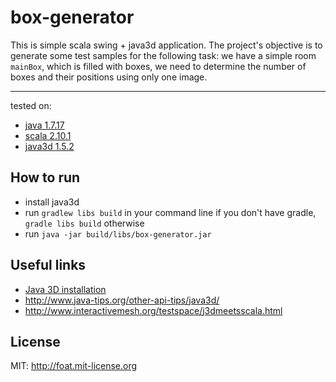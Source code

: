# box-generator #

This is simple scala swing + java3d application.
The project's objective is to generate some test samples for the following task:
we have a simple room `mainBox`, which is filled with boxes, we need to determine the number of boxes and their positions
using only one image.
_______________

tested on:

* [java 1.7.17](http://www.oracle.com/technetwork/java/javase/downloads/index.html)
* [scala 2.10.1](http://www.scala-lang.org/)
* [java3d 1.5.2](http://java3d.java.net/)

## How to run ##
* install java3d
* run `gradlew libs build` in your command line if you don't have gradle, `gradle libs build` otherwise
* run `java -jar build/libs/box-generator.jar`

## Useful links ##
* [Java 3D installation](http://download.java.net/media/java3d/builds/release/1.5.2/README-download.html)
* http://www.java-tips.org/other-api-tips/java3d/
* http://www.interactivemesh.org/testspace/j3dmeetsscala.html

## License ##
MIT: http://foat.mit-license.org
